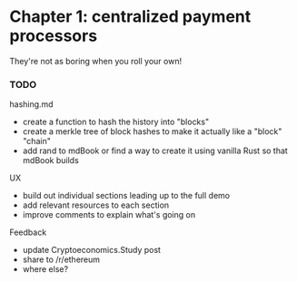 # Chapter 1: centralized payment processors
They're not as boring when you roll your own! 

### TODO

hashing.md
- create a function to hash the history into "blocks"
- create a merkle tree of block hashes to make it actually like a "block" "chain"
- add rand to mdBook or find a way to create it using vanilla Rust so that mdBook builds

UX
- build out individual sections leading up to the full demo
- add relevant resources to each section
- improve comments to explain what's going on

Feedback
- update Cryptoeconomics.Study post
- share to /r/ethereum
- where else?
